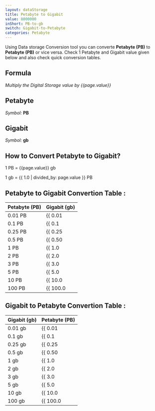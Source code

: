 ```yaml
---
layout: dataStorage
title: Petabyte to Gigabit
value: 8000000
inShort: PB-to-gb
switch: Gigabit-to-Petabyte
categories: Petabyte
---
```


Using Data storage Conversion tool you can converte **Petabyte (PB)** to **Petabyte (PB)** or vice versa. Check 1 Petabyte and Gigabit value given below and also check quick conversion tables.

## Formula
*Multiply the Digital Storage value by {{page.value}}*

## Petabyte
*Symbol:* **PB**

## Gigabit
*Symbol:* **gb**

## How to Convert Petabyte to Gigabit?

1 PB = {{page.value}} gb

1 gb = {{ 1.0 | divided_by: page.value }} PB


## Petabyte to Gigabit Convertion Table :

| Petabyte (PB) | Gigabit (gb) |
| ---- | ---- |
| 0.01 PB | {{ 0.01 | times: page.value }} gb |
| 0.1 PB | {{ 0.1 | times: page.value }} gb |
| 0.25 PB | {{ 0.25 | times: page.value }} gb |
| 0.5 PB | {{ 0.50 | times: page.value }} gb |
| 1 PB | {{ 1.0 | times: page.value }} gb |
| 2 PB | {{ 2.0 | times: page.value }} gb |
| 3 PB | {{ 3.0 | times: page.value }} gb |
| 5 PB | {{ 5.0 | times: page.value }} gb |
| 10 PB | {{ 10.0 | times: page.value }} gb |
| 100 PB | {{ 100.0 | times: page.value }} gb |

## Gigabit to Petabyte Convertion Table :

| Gigabit (gb) | Petabyte (PB) |
| ---- | ---- |
| 0.01 gb | {{ 0.01 | divided_by: page.value }} PB |
| 0.1 gb | {{ 0.1 | divided_by: page.value }} PB |
| 0.25 gb | {{ 0.25 | divided_by: page.value }} PB |
| 0.5 gb | {{ 0.50 | divided_by: page.value }} PB |
| 1 gb | {{ 1.0 | divided_by: page.value }} PB |
| 2 gb | {{ 2.0 | divided_by: page.value }} PB |
| 3 gb | {{ 3.0 | divided_by: page.value }} PB |
| 5 gb | {{ 5.0 | divided_by: page.value }} PB |
| 10 gb | {{ 10.0 | divided_by: page.value }} PB |
| 100 gb | {{ 100.0 | divided_by: page.value }} PB |


<script>
document.getElementById('selectInput')[20].selected = true
document.getElementById('selectOutput')[10].selected = true
</script>
